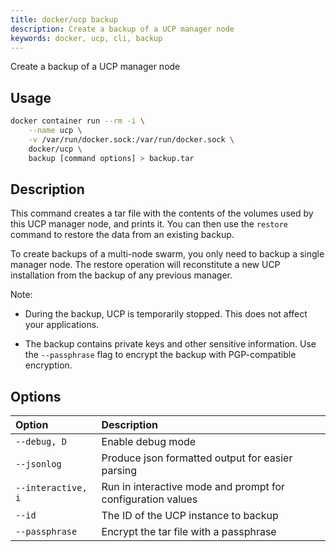 ```yaml
---
title: docker/ucp backup
description: Create a backup of a UCP manager node
keywords: docker, ucp, cli, backup
---
```


Create a backup of a UCP manager node

## Usage

```bash
docker container run --rm -i \
    --name ucp \
    -v /var/run/docker.sock:/var/run/docker.sock \
    docker/ucp \
    backup [command options] > backup.tar
```

## Description

This command creates a tar file with the contents of the volumes used by
this UCP manager node, and prints it. You can then use the `restore` command to
restore the data from an existing backup.

To create backups of a multi-node swarm, you only need to backup a single manager
node. The restore operation will reconstitute a new UCP installation from the
backup of any previous manager.

Note:

  * During the backup, UCP is temporarily stopped. This does not affect your
    applications.

  * The backup contains private keys and other sensitive information. Use the
    `--passphrase` flag to encrypt the backup with PGP-compatible encryption.


## Options

| Option                    | Description                |
|:--------------------------|:---------------------------|
|`--debug, D`|Enable debug mode|
|`--jsonlog`|Produce json formatted output for easier parsing|
|`--interactive, i`|Run in interactive mode and prompt for configuration values|
|`--id`|The ID of the UCP instance to backup|
|`--passphrase`|Encrypt the tar file with a passphrase|
